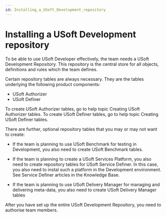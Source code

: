 ```yaml
---
id: Installing_a_USoft_Development_repository
---
```


# Installing a USoft Development repository

To be able to use USoft Developer effectively, the team needs a USoft Development Repository. This repository is the central store for all objects, definitions and rules which the team defines.

Certain repository tables are always necessary. They are the tables underlying the following product components:

- USoft Authorizer
- USoft Definer

To create USoft Authorizer tables, go to help topic Creating USoft Authorizer tables. To create USoft Definer tables, go to help topic Creating USoft Definer tables.

There are further, optional repository tables that you may or may not want to create:

- If the team is planning to use USoft Benchmark for testing in Development, you also need to create USoft Benchmark tables.  

- If the team is planning to create a USoft Services Platform, you also need to create repository tables for USoft Service Definer. In this case, you also need to instal such a platform in the Development environment. See Service Definer articles in the Knowledge Base.

- If the team is planning to use USoft Delivery Manager for managing and delivering meta-data, you also need to create USoft Delivery Manager tables

After you have set up the entire USoft Development Repository, you need to authorise team members.

 